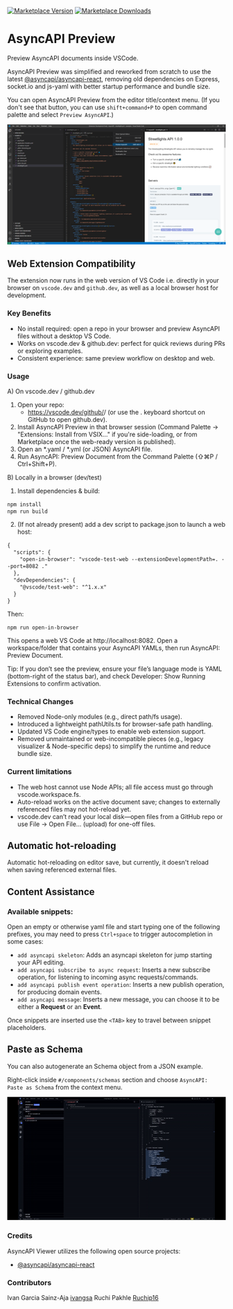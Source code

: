 [![Marketplace Version](https://vsmarketplacebadges.dev/version/asyncapi.asyncapi-preview.svg 'Current Release')](https://marketplace.visualstudio.com/items?itemName=asyncapi.asyncapi-preview) [![Marketplace Downloads](https://vsmarketplacebadges.dev/downloads-short/asyncapi.asyncapi-preview.svg 'Current Release')](https://marketplace.visualstudio.com/items?itemName=asyncapi.asyncapi-preview.svg)

# AsyncAPI Preview

Preview AsyncAPI documents inside VSCode.

AsyncAPI Preview was simplified and reworked from scratch to use the latest [@asyncapi/asyncapi-react](https://github.com/asyncapi/asyncapi-react/tree/next), removing old dependencies on Express, socket.io and js-yaml with better startup performance and bundle size.

You can open AsyncAPI Preview from the editor title/context menu. (If you don't see that button, you can use `shift+command+P` to open command palette and select `Preview AsyncAPI`.)

![AsyncAPI Preview](docs/asyncapi-editor-title-context.png)

## Web Extension Compatibility

The extension now runs in the web version of VS Code i.e. directly in your browser on `vscode.dev` and `github.dev`, as well as a local browser host for development.

### Key Benefits

- No install required: open a repo in your browser and preview AsyncAPI files without a desktop VS Code.
- Works on vscode.dev & github.dev: perfect for quick reviews during PRs or exploring examples.
- Consistent experience: same preview workflow on desktop and web.

### Usage

A) On vscode.dev / github.dev

1. Open your repo:
   - https://vscode.dev/github/<org>/<repo> (or use the . keyboard shortcut on GitHub to open github.dev).
2. Install AsyncAPI Preview in that browser session (Command Palette → "Extensions: Install from VSIX…" if you're side-loading, or from Marketplace once the web-ready version is published).
3. Open an *.yaml / *.yml (or JSON) AsyncAPI file.
4. Run AsyncAPI: Preview Document from the Command Palette (⇧⌘P / Ctrl+Shift+P).

B) Locally in a browser (dev/test)
1. Install dependencies & build:
```
npm install
npm run build
```

2. (If not already present) add a dev script to package.json to launch a web host:

```
{
  "scripts": {
    "open-in-browser": "vscode-test-web --extensionDevelopmentPath=. --port=8082 ."
  },
  "devDependencies": {
    "@vscode/test-web": "^1.x.x"
  }
}
```

Then:
```
npm run open-in-browser
```
This opens a web VS Code at http://localhost:8082. Open a workspace/folder that contains your AsyncAPI YAMLs, then run AsyncAPI: Preview Document.

Tip: If you don’t see the preview, ensure your file’s language mode is YAML (bottom-right of the status bar), and check Developer: Show Running Extensions to confirm activation.

### Technical Changes
- Removed Node-only modules (e.g., direct path/fs usage).
- Introduced a lightweight pathUtils.ts for browser-safe path handling.
- Updated VS Code engine/types to enable web extension support.
- Removed unmaintained or web-incompatible pieces (e.g., legacy visualizer & Node-specific deps) to simplify the runtime and reduce bundle size.

### Current limitations
- The web host cannot use Node APIs; all file access must go through vscode.workspace.fs.
- Auto-reload works on the active document save; changes to externally referenced files may not hot-reload yet.
- vscode.dev can’t read your local disk—open files from a GitHub repo or use File → Open File… (upload) for one-off files.

## Automatic hot-reloading

Automatic hot-reloading on editor save, but currently, it doesn't reload when saving referenced external files.

## Content Assistance

### Available snippets:

Open an empty or otherwise yaml file and start typing one of the following prefixes, you may need to press `Ctrl+space` to trigger autocompletion in some cases:

- `add asyncapi skeleton`: Adds an asyncapi skeleton for jump starting your API editing.
- `add asyncapi subscribe to async request`: Inserts a new subscribe operation, for listening to incoming async requests/commands.
- `add asyncapi publish event operation`: Inserts a new publish operation, for producing domain events.
- `add asyncapi message`: Inserts a new message, you can choose it to be either a **Request** or an **Event**.

Once snippets are inserted use the `<TAB>` key to travel between snippet placeholders.

## Paste as Schema

You can also autogenerate an Schema object from a JSON example.

Right-click inside `#/components/schemas` section and choose `AsyncAPI: Paste as Schema` from the context menu.

![VSCode AsyncapiPreview - Content Assistance](docs/VSCode%20AsyncAPI%20Content%20Assistance-X4.gif)

### Credits

AsyncAPI Viewer utilizes the following open source projects:

- [@asyncapi/asyncapi-react](https://github.com/asyncapi/asyncapi-react/tree/next)

### Contributors

Ivan Garcia Sainz-Aja [ivangsa](https://github.com/ivangsa)
Ruchi Pakhle [Ruchip16](https://github.com/Ruchip16)
